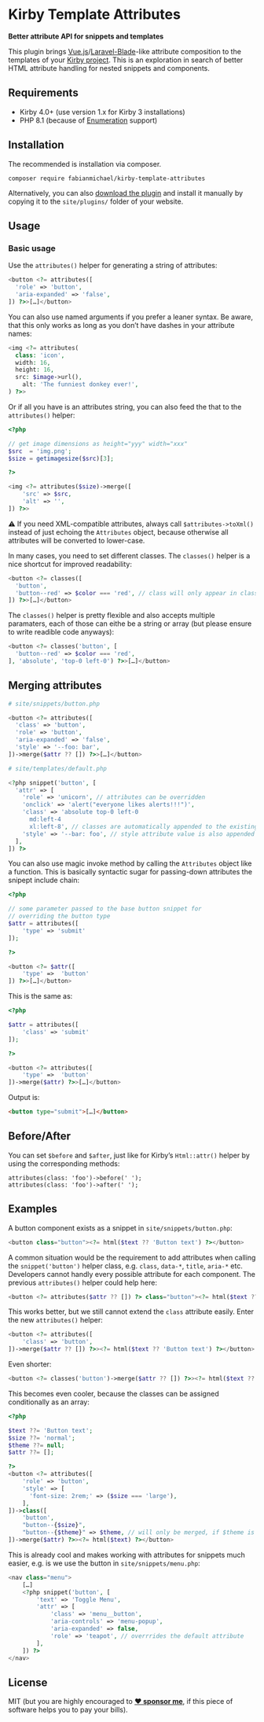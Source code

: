 # Kirby Template Attributes

**Better attribute API for snippets and templates**

This plugin brings [Vue.js](https://vuejs.org)/[Laravel-Blade](https://laravel.com/docs/9.x/blade#components)-like attribute composition to the templates of your [Kirby project](https://getkirby.com). This is an exploration in search of better HTML attribute handling for nested snippets and components.

## Requirements

- Kirby 4.0+ (use version 1.x for Kirby 3 installations)
- PHP 8.1 (because of [Enumeration](https://www.php.net/manual/en/language.types.enumerations.php) support)

## Installation

The recommended is installation via composer.

```
composer require fabianmichael/kirby-template-attributes
```

Alternatively, you can also [download the plugin](https://github.com/fabianmichael/kirby-template-attributes/archive/main.zip) and install it manually by copying it to the `site/plugins/` folder of your website.

## Usage

### Basic usage

Use the `attributes()` helper for generating a string of attributes:

```php
<button <?= attributes([
  'role' => 'button',
  'aria-expanded' => 'false',
]) ?>>[…]</button>
```
You can also use named arguments if you prefer a leaner syntax. Be aware, that this only works as long as you don’t have dashes in your attribute names:

```php 
<img <?= attributes(
  class: 'icon',
  width: 16,
  height: 16,
  src: $image->url(),
	alt: 'The funniest donkey ever!',
) ?>>
```

Or if all you have is an attributes string, you can also feed the that to the `attributes()` helper:

```php
<?php

// get image dimensions as height="yyy" width="xxx" 
$src  = 'img.png';
$size = getimagesize($src)[3];

?>

<img <?= attributes($size)->merge([
	'src' => $src,
	'alt' => '',
]) ?>>
```

⚠️ If you need XML-compatible attributes, always call `$attributes->toXml()` instead of just echoing the `Attributes` object, because otherwise all attributes will be converted to lower-case.

In many cases, you need to set different classes. The `classes()` helper is a nice shortcut for improved readability:

```php
<button <?= classes([
  'button',
  'button--red' => $color === 'red', // class will only appear in class attribute, if condition is true
]) ?>>[…]</button>
```

The `classes()` helper is pretty flexible and also accepts multiple paramaters, each of those can eithe be a string or array (but please ensure to write readible code anyways):

```php
<button <?= classes('button', [
  'button--red' => $color === 'red',
], 'absolute', 'top-0 left-0') ?>>[…]</button>
```

## Merging attributes

```php
# site/snippets/button.php

<button <?= attributes([
  'class' => 'button',
  'role' => 'button',
  'aria-expanded' => 'false',
  'style' => '--foo: bar',
])->merge($attr ?? []) ?>>[…]</button>

# site/templates/default.php

<?php snippet('button', [
  'attr' => [
    'role' => 'unicorn', // attributes can be overridden
    'onclick' => 'alert("everyone likes alerts!!!")',
    'class' => 'absolute top-0 left-0
      md:left-4
      xl:left-8', // classes are automatically appended to the existing attribute value and surplus whitespace is trimmed
    'style' => '--bar: foo', // style attribute value is also appended to the original value
  ],
]) ?>
```

You can also use magic invoke method by calling the `Attributes` object like
a function. This is basically syntactic sugar for passing-down attributes
the snipept include chain:

```php
<?php

// some parameter passed to the base button snippet for
// overriding the button type
$attr = attributes([
	'type' => 'submit' 
]);

?>

<button <?= $attr([
	'type' =>  'button'
]) ?>>[…]</button>

```

This is the same as:

```php
<?php

$attr = attributes([
	'class' => 'submit'
]);

?>

<button <?= attributes([
	'type' =>  'button'
])->merge($attr) ?>>[…]</button>

```

Output is:

```html
<button type="submit">[…]</button>
```

## Before/After

You can set `$before` and `$after`, just like for Kirby’s `Html::attr()` helper by using the corresponding methods:

```
attributes(class: 'foo')->before(' ');
attributes(class: 'foo')->after(' ');
```

## Examples

A button component exists as a snippet in `site/snippets/button.php`:

```php
<button class="button"><?= html($text ?? 'Button text') ?></button>
```

A common situation would be the requirement to add attributes when calling the `snippet('button')` helper class, e.g. `class`, `data-*`, `title`, `aria-*` etc. Developers cannot handly every possible attribute for each component. The previous `attributes()` helper could help here:

```php
<button <?= attributes($attr ?? []) ?> class="button"><?= html($text ?? 'Button text') ?></button>
```

This works better, but we still cannot extend the `class` attribute easily. Enter the new `attributes()` helper:

```php
<button <?= attributes([
    'class' => 'button',
])->merge($attr ?? []) ?>><?= html($text ?? 'Button text') ?></button>
```

Even shorter:

```php
<button <?= classes('button')->merge($attr ?? []) ?>><?= html($text ?? 'Button text') ?></button>
```

This becomes even cooler, because the classes can be assigned conditionally as an array:

```php
<?php

$text ??= 'Button text';
$size ??= 'normal';
$theme ??= null;
$attr ??= [];

?>
<button <?= attributes([
    'role' => 'button',
    'style' => [
      'font-size: 2rem;' => ($size === 'large'),
    ],
])->class([
    'button',
    "button--{$size}",
    "button--{$theme}" => $theme, // will only be merged, if $theme is trueish
])->merge($attr) ?>><?= html($text) ?></button>
```

This is already cool and makes working with attributes for snippets much easier, e.g. is we use the button in `site/snippets/menu.php`:

```php
<nav class="menu">
    […]
    <?php snippet('button', [
        'text' => 'Toggle Menu',
        'attr' => [
            'class' => 'menu__button',
            'aria-controls' => 'menu-popup',
            'aria-expanded' => false,
            'role' => 'teapot', // overrrides the default attribute
        ],
    ]) ?>
</nav>
```


## License

MIT (but you are highly encouraged to **[❤️ sponsor me](https://github.com/sponsors/fabianmichael)**, if this piece of software helps you to pay your bills).
